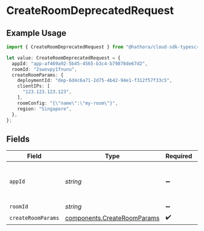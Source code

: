 # CreateRoomDeprecatedRequest

## Example Usage

```typescript
import { CreateRoomDeprecatedRequest } from "@hathora/cloud-sdk-typescript/models/operations";

let value: CreateRoomDeprecatedRequest = {
  appId: "app-af469a92-5b45-4565-b3c4-b79878de67d2",
  roomId: "2swovpy1fnunu",
  createRoomParams: {
    deploymentId: "dep-6d4c6a71-2d75-4b42-94e1-f312f57f33c5",
    clientIPs: [
      "123.123.123.123",
    ],
    roomConfig: "{\"name\":\"my-room\"}",
    region: "Singapore",
  },
};
```

## Fields

| Field                                                                      | Type                                                                       | Required                                                                   | Description                                                                | Example                                                                    |
| -------------------------------------------------------------------------- | -------------------------------------------------------------------------- | -------------------------------------------------------------------------- | -------------------------------------------------------------------------- | -------------------------------------------------------------------------- |
| `appId`                                                                    | *string*                                                                   | :heavy_minus_sign:                                                         | N/A                                                                        | app-af469a92-5b45-4565-b3c4-b79878de67d2                                   |
| `roomId`                                                                   | *string*                                                                   | :heavy_minus_sign:                                                         | N/A                                                                        | 2swovpy1fnunu                                                              |
| `createRoomParams`                                                         | [components.CreateRoomParams](../../models/components/createroomparams.md) | :heavy_check_mark:                                                         | N/A                                                                        |                                                                            |